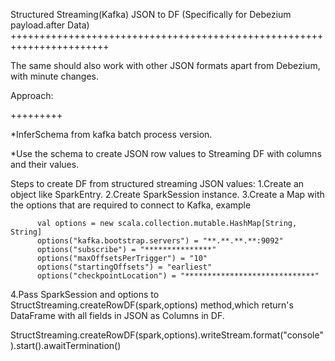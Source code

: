 Structured Streaming(Kafka) JSON to DF (Specifically for Debezium payload.after Data)
+++++++++++++++++++++++++++++++++++++++++++++++++++++++++++++++++++++++

The same should also work with other JSON formats apart from Debezium, with minute changes.

Approach:

+++++++++


*InferSchema from kafka batch process version.


*Use the schema to create JSON row values to Streaming DF with columns and their values.

Steps to create DF from structured streaming JSON values:
1.Create an object like SparkEntry.
2.Create SparkSession instance.
3.Create a Map with the options that are required to connect to Kafka, example

          val options = new scala.collection.mutable.HashMap[String, String]
          options("kafka.bootstrap.servers") = "**.**.**.**:9092"
          options("subscribe") = "***************"
          options("maxOffsetsPerTrigger") = "10"
          options("startingOffsets") = "earliest"
          options("checkpointLocation") = "*****************************"

4.Pass SparkSession and options to StructStreaming.createRowDF(spark,options) method,which 
  return's DataFrame with all fields in JSON as Columns in DF.
  
   StructStreaming.createRowDF(spark,options).writeStream.format("console").start().awaitTermination()
